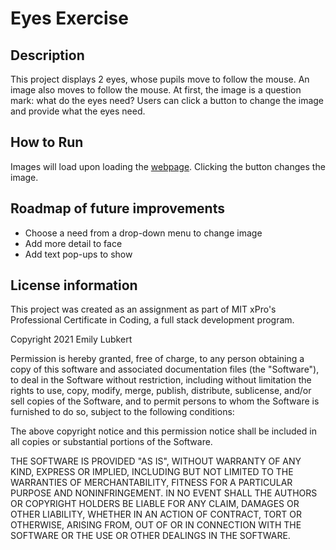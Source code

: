 # Eyes Exercise

## Description
This project displays 2 eyes, whose pupils move to follow the mouse. An image also moves to follow the mouse. At first, the image is a question mark: what do the eyes need? Users can click a button to change the image and provide what the eyes need.

## How to Run
Images will load upon loading the [webpage](https://emilylubkert.github.io/Real-Time-Bus-Tracker/). Clicking the button changes the image.

## Roadmap of future improvements 
- Choose a need from a drop-down menu to change image
- Add more detail to face
- Add text pop-ups to show 

## License information 
This project was created as an assignment as part of MIT xPro's Professional Certificate in Coding, a full stack development program.

Copyright 2021 Emily Lubkert

Permission is hereby granted, free of charge, to any person obtaining a copy of this software and associated documentation files (the "Software"), to deal in the Software without restriction, including without limitation the rights to use, copy, modify, merge, publish, distribute, sublicense, and/or sell copies of the Software, and to permit persons to whom the Software is furnished to do so, subject to the following conditions:

The above copyright notice and this permission notice shall be included in all copies or substantial portions of the Software.

THE SOFTWARE IS PROVIDED "AS IS", WITHOUT WARRANTY OF ANY KIND, EXPRESS OR IMPLIED, INCLUDING BUT NOT LIMITED TO THE WARRANTIES OF MERCHANTABILITY, FITNESS FOR A PARTICULAR PURPOSE AND NONINFRINGEMENT. IN NO EVENT SHALL THE AUTHORS OR COPYRIGHT HOLDERS BE LIABLE FOR ANY CLAIM, DAMAGES OR OTHER LIABILITY, WHETHER IN AN ACTION OF CONTRACT, TORT OR OTHERWISE, ARISING FROM, OUT OF OR IN CONNECTION WITH THE SOFTWARE OR THE USE OR OTHER DEALINGS IN THE SOFTWARE.
